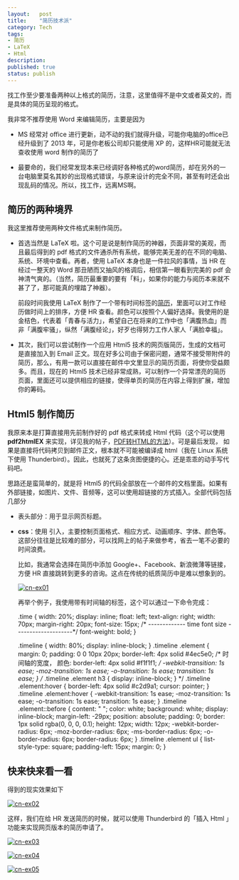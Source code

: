 ```yaml
---
layout:   post
title:    "简历技术派"
category: Tech 
tags:     
- 简历
- LaTeX
- Html
description: 
published: true
status: publish
---
```

 
找工作至少要准备两种以上格式的简历，注意，这里值得不是中文或者英文的，而是具体的简历呈现的格式。
 
我非常不推荐使用 Word 来编辑简历，主要是因为
 
- MS 经常对 office 进行更新，动不动的我们就得升级，可能你电脑的office已经升级到了 2013 年，可是你老板公司却只能使用 XP 的，这样HR可能就无法查收使用 word 制作的简历了
 
- 最要命的，我们经常发现本来已经调好各种格式的word简历，却在另外的一台电脑里莫名其妙的出现格式错误，与原来设计的完全不同，甚至有时还会出现乱码的情况。所以，找工作，远离MS啊。
 
## 简历的两种境界
 
我这里推荐使用两种文件格式来制作简历。
 
<!-- more -->
 
- 首选当然是 LaTeX 啦。这个可是说是制作简历的神器，页面非常的美观，而且最后得到的 pdf 格式的文件通杀所有系统，能够完美无差的在不同的电脑、系统、环境中查看。再者，使用 LaTeX 本身也是一件拉风的事情，当 HR 在经过一整天的 Word 那丑陋而又抽风的格调后，相信第一眼看到完美的 pdf 会神清气爽的。（当然，简历最重要的要有「料」，如果你的能力与阅历本来就不甚了了，那可能真的埋踏了神器）。
    
  前段时间我使用 LaTeX 制作了一个带有时间标签的[简历](http://williamlfang.qiniudn.com/cv/william_cn.pdf)，里面可以对工作经历做时间上的排序，方便 HR 查看。颜色可以按照个人偏好选择。我使用的是金桔色，代表着「青春与活力」，希望自己在将来的工作中也「满腹热血」而非「满腹牢骚」，纵然「满腹经论」，好歹也得努力工作人家人「满脸幸福」。
 
- 其次，我们可以尝试制作一个应用 Html5 技术的网页版简历，生成的文档可是直接加入到 Email 正文。现在好多公司由于保密问题，通常不接受带附件的简历，那么，有用一款可以直接在邮件中文里显示的简历页面，将使你受益颇多。而且，现在的 Html5 技术已经非常成熟，可以制作一个异常漂亮的简历页面，里面还可以提供相应的链接，使得单页的简历在内容上得到扩展，增加你的筹码。
 
## Html5 制作简历
 
我原来本是打算直接用先前制作好的 pdf 格式来转成 Html 代码（这个可以使用 **pdf2htmlEX** 来实现，详见我的帖子，[PDF转HTML的方法](http://williamlfang.github.io/cn/2014/03/30/pdf-zhuan-html-de-fang-fa/)）。可是最后发现， 如果是直接将代码拷贝到邮件正文，根本就不可能被编译成 html（我在 Linux 系统下使用 Thunderbird）。因此，也就死了这条贪图便捷的心。还是乖乖的动手写代码吧。
  
思路还是蛮简单的，就是将 Html5 的代码全部放在一个邮件的文档里面。如果有外部链接，如图片、文件、音频等，这可以使用超链接的方式插入。全部代码包括几部分
 
- 表头部分：用于显示网页标题。
 
    <!DOCTYPE html>
    <!--[if lt IE 7]>      <html class="no-js lt-ie9 lt-ie8 lt-ie7"> <![endif]-->
    <!--[if IE 7]>         <html class="no-js lt-ie9 lt-ie8"> <![endif]-->
    <!--[if IE 8]>         <html class="no-js lt-ie9"> <![endif]-->
    <!--[if gt IE 8]><!--> 
    <html class="no-js"> <!--<![endif]-->
    <head>
    <meta charset="utf-8">
    <meta http-equiv="X-UA-Compatible" content="IE=edge,chrome=1">
    <title>William · 方 莲</title>  	<!-- <title>My sweet one page CV</title> -->
    <meta name="viewport" content="width=device-width">
 
- **css**：使用 **<style type="text/css"> </style>** 引入，主要控制页面格式、相应方式、动画顺序、字体、颜色等。这部分往往是比较难的部分，可以找网上的帖子来做参考，省去一笔不必要的时间浪费。
 
  比如，我通常会选择在简历中添加 Google+、Facebook、新浪微薄等链接，方便 HR 直接跳转到更多的咨询。这点在传统的纸质简历中是难以想象到的。
  
  [![cn-ex01](/cn/assets/images/r-figures/2014-03-31-jian-li-ji-shu-pai/cn-ex01.png)](/cn/assets/images/r-figures/2014-03-31-jian-li-ji-shu-pai/cn-ex01.png)
  
  再举个例子，我使用带有时间轴的标签，这个可以通过一下命令完成：
  
    .time {
    width: 20%;
    display: inline;
    float: left;
    text-align: right;
    width: 70px;
    margin-right: 20px;
    font-size: 15px;                              /* -------------   time font size --------------------*/
    font-weight: bold;
    }
    
    .timeline {
    width: 80%;
    display: inline-block;
    }
    .timeline .element {
    margin: 0;
    padding: 0 0 10px 20px;
    border-left: 4px solid #4ec5e0;             /* 时间轴的宽度， 颜色: border-left: 4px solid #f1f1f1;   */
    -webkit-transition: 1s ease;
    -moz-transition: 1s ease;
    -o-transition: 1s ease;
    transition: 1s ease;
    }
    /*
    .timeline .element h3 {
    display: inline-block;
    }
    */
    .timeline .element:hover {
    border-left: 4px solid #c2d9a1;
    cursor: pointer;
    }
    .timeline .element:hover {
    -webkit-transition: 1s ease;
    -moz-transition: 1s ease;
    -o-transition: 1s ease;
    transition: 1s ease;
    }
    .timeline .element::before {
    content: " ";
    color: white;
    background: white;
    display: inline-block;
    margin-left: -29px;
    position: absolute;
    padding: 0;
    border: 1px solid rgba(0, 0, 0, 0.1);
    height: 12px;
    width: 12px;
    -webkit-border-radius: 6px;
    -moz-border-radius: 6px;
    -ms-border-radius: 6px;
    -o-border-radius: 6px;
    border-radius: 6px;
    }
    .timeline .element ul {
    list-style-type: square;
    padding-left: 15px;
    margin: 0;
    }
 
## 快来快来看一看
 
  得到的现实效果如下
  
  [![cn-ex02](/cn/assets/images/r-figures/2014-03-31-jian-li-ji-shu-pai/cn-ex02.png)](/cn/assets/images/r-figures/2014-03-31-jian-li-ji-shu-pai/cn-ex02.png)
  
  这样，我们在给 HR 发送简历的时候，就可以使用 Thunderbird 的「插入 Html 」功能来实现网页版本的简历申请了。
  
  [![cn-ex03](/cn/assets/images/r-figures/2014-03-31-jian-li-ji-shu-pai/cn-ex03.png)](/cn/assets/images/r-figures/2014-03-31-jian-li-ji-shu-pai/cn-ex03.png)
    
  [![cn-ex04](/cn/assets/images/r-figures/2014-03-31-jian-li-ji-shu-pai/cn-ex04.png)](/cn/assets/images/r-figures/2014-03-31-jian-li-ji-shu-pai/cn-ex04.png)
  
  [![cn-ex05](/cn/assets/images/r-figures/2014-03-31-jian-li-ji-shu-pai/cn-ex04.png)](/cn/assets/images/r-figures/2014-03-31-jian-li-ji-shu-pai/cn-ex05.png)
    
  
  
  
  
